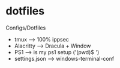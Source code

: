 # dotfiles
Configs/Dotfiles

* tmux          --> 100% ippsec
* Alacritty     --> Dracula + Window
* PS1           --> is my ps1 setup ('(pwd)$ ')
* settings.json --> windows-terminal-conf
